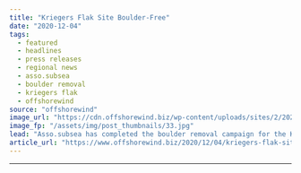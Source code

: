 ```yaml
---
title: "Kriegers Flak Site Boulder-Free"
date: "2020-12-04"
tags: 
  - featured
  - headlines
  - press releases
  - regional news
  - asso.subsea
  - boulder removal
  - kriegers flak
  - offshorewind
source: "offshorewind"
image_url: "https://cdn.offshorewind.biz/wp-content/uploads/sites/2/2020/12/04113020/Kriegers-Flak-Site-Boulder-Free.jpg"
image_fp: "/assets/img/post_thumbnails/33.jpg"
lead: "Asso.subsea has completed the boulder removal campaign for the Kriegers Flak offshore wind project"
article_url: "https://www.offshorewind.biz/2020/12/04/kriegers-flak-site-boulder-free/"
---
```


---
